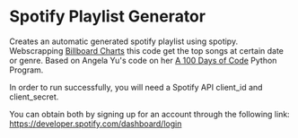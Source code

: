 <h1> Spotify Playlist Generator</h1>
Creates an automatic generated spotify playlist using spotipy. Webscrapping <a href="https://www.billboard.com/charts">Billboard Charts</a> this code get the top songs at certain date or genre.
Based on Angela Yu's code on her <a href="https://www.udemy.com/course/100-days-of-code/">A 100 Days of Code</a> Python Program.

In order to run successfully, you will need a Spotify API client_id and client_secret.

You can obtain both by signing up for an account through the following link: https://developer.spotify.com/dashboard/login

